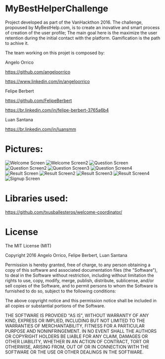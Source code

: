 # MyBestHelperChallenge

Project developed as part of the VanHackthon 2016. The challenge, propoused by MyBestHelp.com, is to create an inovative and smart process of creation of the user profile; The main goal here is the maximize the user retention during the initial contact with the platform. Gamification is the path to achive it.

The team working on this projet is composed by:

Angelo Orrico

https://github.com/angeloorrico

https://www.linkedin.com/in/angeloorrico

Felipe Berbert

https://github.com/FelipeBerbert

https://br.linkedin.com/in/felipe-berbert-3765a6b4

Luan Santana

https://br.linkedin.com/in/luansmm

# Pictures:
![Welcome Screen]
![Welcome Screen2]
![Question Screen]
![Question Screen2]
![Question Screen3]
![Question Screen4]
![Result Screen]
![Result Screen2]
![Result Screen3]
![Result Screen4]
![Signup Screen]


# Libraries used:
https://github.com/txusballesteros/welcome-coordinator/

[Welcome Screen]: https://raw.githubusercontent.com/FelipeBerbert/MyBestHelperChallenge/master/IMG_1.png
[Welcome Screen2]: https://raw.githubusercontent.com/FelipeBerbert/MyBestHelperChallenge/master/IMG_2.png
[Question Screen]: https://raw.githubusercontent.com/FelipeBerbert/MyBestHelperChallenge/master/IMG_3.png
[Question Screen2]: https://raw.githubusercontent.com/FelipeBerbert/MyBestHelperChallenge/master/IMG_4.png
[Question Screen3]: https://raw.githubusercontent.com/FelipeBerbert/MyBestHelperChallenge/master/IMG_5.png
[Question Screen4]: https://raw.githubusercontent.com/FelipeBerbert/MyBestHelperChallenge/master/IMG_6.png
[Result Screen]: https://raw.githubusercontent.com/FelipeBerbert/MyBestHelperChallenge/master/IMG_7.png
[Result Screen2]: https://raw.githubusercontent.com/FelipeBerbert/MyBestHelperChallenge/master/IMG_8.png
[Result Screen3]: https://raw.githubusercontent.com/FelipeBerbert/MyBestHelperChallenge/master/IMG_10.png
[Result Screen4]: https://raw.githubusercontent.com/FelipeBerbert/MyBestHelperChallenge/master/IMG_11.png
[Signup Screen]: https://raw.githubusercontent.com/FelipeBerbert/MyBestHelperChallenge/master/IMG_12.png

# License

The MIT License (MIT)

Copyright 2016 Angelo Orrico, Felipe Berbert, Luan Santana

Permission is hereby granted, free of charge, to any person obtaining a copy of
this software and associated documentation files (the "Software"), to deal in
the Software without restriction, including without limitation the rights to
use, copy, modify, merge, publish, distribute, sublicense, and/or sell copies of
the Software, and to permit persons to whom the Software is furnished to do so,
subject to the following conditions:

The above copyright notice and this permission notice shall be included in all
copies or substantial portions of the Software.

THE SOFTWARE IS PROVIDED "AS IS", WITHOUT WARRANTY OF ANY KIND, EXPRESS OR
IMPLIED, INCLUDING BUT NOT LIMITED TO THE WARRANTIES OF MERCHANTABILITY, FITNESS
FOR A PARTICULAR PURPOSE AND NONINFRINGEMENT. IN NO EVENT SHALL THE AUTHORS OR
COPYRIGHT HOLDERS BE LIABLE FOR ANY CLAIM, DAMAGES OR OTHER LIABILITY, WHETHER
IN AN ACTION OF CONTRACT, TORT OR OTHERWISE, ARISING FROM, OUT OF OR IN
CONNECTION WITH THE SOFTWARE OR THE USE OR OTHER DEALINGS IN THE SOFTWARE.
